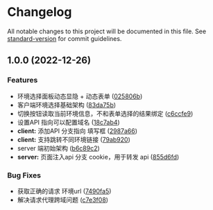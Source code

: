 # Changelog

All notable changes to this project will be documented in this file. See [standard-version](https://github.com/conventional-changelog/standard-version) for commit guidelines.

## 1.0.0 (2022-12-26)


### Features

* 环境选择面板动态显隐 + 动态表单 ([025806b](https://github.com/zhuwei-ones/whistle.wisdom-dev/commit/025806ba80c9b649ea1dd82958c4f9b9a9607b0a))
* 客户端环境选择基础架构 ([83da75b](https://github.com/zhuwei-ones/whistle.wisdom-dev/commit/83da75bac9c42d697a5ec1dc62cf71f0954dd9a5))
* 切换按钮读取当前环境信息，不和表单选择的结果绑定 ([c6ccfe9](https://github.com/zhuwei-ones/whistle.wisdom-dev/commit/c6ccfe913d2f30f0b414e08162558885f77ce53f))
* 设置API 指向可以配置域名 ([18c7ab4](https://github.com/zhuwei-ones/whistle.wisdom-dev/commit/18c7ab4de3b9e187911554363c0926ecfdf2410d))
* **client:** 添加API 分支指向 填写框 ([2987a66](https://github.com/zhuwei-ones/whistle.wisdom-dev/commit/2987a661e786ff631e4ac2fd1817aec1d46175a7))
* **client:** 支持跳转不同环境链接 ([79ab920](https://github.com/zhuwei-ones/whistle.wisdom-dev/commit/79ab920eb2dfca6c1e7eea5d12e259076805d36c))
* server 端初始架构 ([b6c89c2](https://github.com/zhuwei-ones/whistle.wisdom-dev/commit/b6c89c22f5661b48630dd2e288c513c8cc44a705))
* **server:** 页面注入api 分支 cookie，用于转发 api ([855d6fd](https://github.com/zhuwei-ones/whistle.wisdom-dev/commit/855d6fdac9e46f56fe77e678bf81aedae0961980))


### Bug Fixes

* 获取正确的请求 环境url ([7490fa5](https://github.com/zhuwei-ones/whistle.wisdom-dev/commit/7490fa54f2dfeefb0e1372e4b96c8bdac514ffc2))
* 解决请求代理跨域问题 ([c7e3f08](https://github.com/zhuwei-ones/whistle.wisdom-dev/commit/c7e3f08044d623e1f143f3c5212c0e9cb298a44e))
